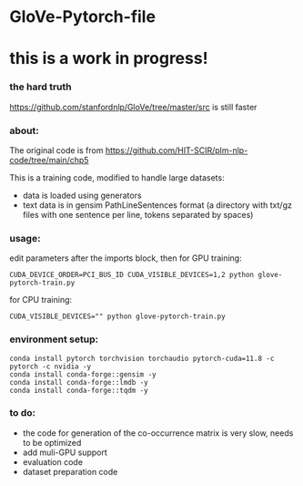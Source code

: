 # GloVe-Pytorch-file

# this is a work in progress!

### the hard truth

https://github.com/stanfordnlp/GloVe/tree/master/src is still faster

### about:

The original code is from https://github.com/HIT-SCIR/plm-nlp-code/tree/main/chp5

This is a training code, modified to handle large datasets:

- data is loaded using generators
- text data is in gensim PathLineSentences format (a directory with txt/gz files with one sentence per line, tokens separated by spaces)

### usage:

edit parameters after the imports block, then for GPU training:

```
CUDA_DEVICE_ORDER=PCI_BUS_ID CUDA_VISIBLE_DEVICES=1,2 python glove-pytorch-train.py
```

for CPU training:

```
CUDA_VISIBLE_DEVICES="" python glove-pytorch-train.py
```

### environment setup:

```
conda install pytorch torchvision torchaudio pytorch-cuda=11.8 -c pytorch -c nvidia -y
conda install conda-forge::gensim -y
conda install conda-forge::lmdb -y
conda install conda-forge::tqdm -y

```

### to do:

- the code for generation of the co-occurrence matrix is very slow, needs to be optimized
- add muli-GPU support
- evaluation code
- dataset preparation code
